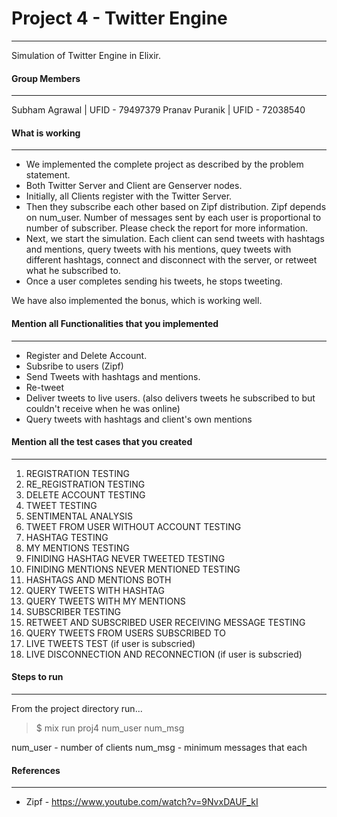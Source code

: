 #  Project 4  - Twitter Engine
-------

Simulation of Twitter Engine in Elixir.

#### Group Members
------------
Subham Agrawal | UFID - 79497379
Pranav Puranik | UFID - 72038540

#### What is working
-------------
- We implemented the complete project as described by the problem statement.
-  Both Twitter Server and Client are Genserver nodes. 
- Initially, all Clients register with the Twitter Server. 
- Then they subscribe each other based on Zipf distribution. Zipf depends on num_user. Number of messages sent by each user is proportional to number of subscriber. Please check the report for more information.
- Next, we start the simulation. Each client can send tweets with hashtags and mentions, query tweets with his mentions, quey tweets with different hashtags, connect and disconnect with the server, or retweet what he subscribed to. 
- Once a user completes sending his tweets, he stops tweeting. 

We have also implemented the bonus, which is working well.

#### Mention all Functionalities that you implemented
-----

- Register and Delete Account.
- Subsribe to users (Zipf)
- Send Tweets with hashtags and mentions.
- Re-tweet
- Deliver tweets to live users. (also delivers tweets he subscribed to but couldn't receive when he was online)
- Query tweets with hashtags and client's own mentions

#### Mention all the test cases that you created
-----

1. REGISTRATION TESTING
2. RE_REGISTRATION TESTING
3. DELETE ACCOUNT TESTING 
4. TWEET TESTING
5. SENTIMENTAL ANALYSIS
6. TWEET FROM USER WITHOUT ACCOUNT TESTING
7. HASHTAG TESTING
8. MY MENTIONS TESTING
9. FINIDING HASHTAG NEVER TWEETED TESTING 
10. FINIDING MENTIONS NEVER MENTIONED TESTING
11. HASHTAGS AND MENTIONS BOTH
12. QUERY TWEETS WITH HASHTAG 
13. QUERY TWEETS WITH MY MENTIONS
14. SUBSCRIBER TESTING
15. RETWEET AND SUBSCRIBED USER RECEIVING MESSAGE TESTING
16. QUERY TWEETS FROM USERS SUBSCRIBED TO
17. LIVE TWEETS TEST (if user is subscried)
18. LIVE DISCONNECTION AND RECONNECTION (if user is subscried)

#### Steps to run
-------------
From the project directory run...

>$ mix run proj4 num_user num_msg

num_user - number of clients
num_msg - minimum messages that each

#### References
-------------
- Zipf - https://www.youtube.com/watch?v=9NvxDAUF_kI

